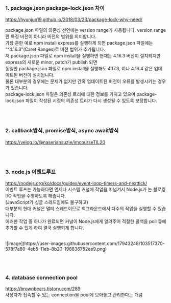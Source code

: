 ### 1. package.json package-lock.json 차이

https://hyunjun19.github.io/2018/03/23/package-lock-why-need/

package.json 파일의 의존성 선언에는 version range가 사용됩니다. version range란 특정 버전이 아니라 버전의 범위를 의미합니다. <br>
가장 흔한 예로 npm install express를 실행하게 되면 package.json 파일에는 “^4.16.3”(Caret Ranges)로 버전 범위가 추가됩니다. <br>
저 package.json 파일로 npm install을 실행하면 현재는 4.16.3 버전이 설치되지만 express의 새로운 minor, patch가 publish 되면  <br>
동일한 package.json 파일로 npm install을 실행해도 4.17.3, 이나 4.16.4 같은 업데이트된 버전이 설치됩니다. <br>
물론 대부분의 경우에는 문제가 없지만 간혹 업데이트된 버전이 오류를 발생시키는 경우가 있습니다. <br>
package-lock.json 파일은 의존성 트리에 대한 정보를 가지고 있으며 package-lock.json 파일이 작성된 시점의 의존성 트리가 다시 생성될 수 있도록 보장합니다. <br>

<br><br>

### 2. callback방식, promise방식, async await방식

https://velog.io/@naseriansuzie/imcourseTIL20

<br><br>

### 3. node.js 이벤트루프

https://nodejs.org/ko/docs/guides/event-loop-timers-and-nexttick/
<br>
이벤트 루프는 가능하다면 언제나 시스템 커널에 작업을 떠넘겨서 Node.js가 논 블로킹 I/O 작업을 수행하도록 해줍니다. <br>
(JavaScript가 싱글 스레드임에도 불구하고) <br>
대부분의 현대 커널은 멀티 스레드이므로 백그라운드에서 다수의 작업을 실행할 수 있습니다. <br>
이러한 작업 중 하나가 완료되면 커널이 Node.js에게 알려주어 적절한 콜백을 poll 큐에 추가할 수 있게 하여 결국 실행되게 합니다. <br>

<br>
![image](https://user-images.githubusercontent.com/17943248/103517370-578f7a80-4eb5-11eb-8b20-198836752ee9.png)

<br><br>


### 4. database connection pool

https://brownbears.tistory.com/289
<br>
사용자가 접속할 수 있는 connection을 pool에 모아놓고 관리한다는 개념

<br><br>
